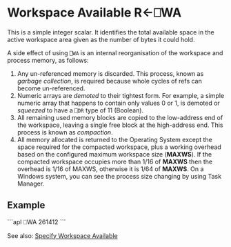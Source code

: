 <!-- Hidden search keywords -->
<div style="display: none;">
  ⎕WA WA
</div>






<h1 class="heading"><span class="name">Workspace Available</span> <span class="command">R←⎕WA</span></h1>



This is a simple integer scalar.  It identifies the total available space in the active workspace area given as the number of bytes it could hold.


A side effect of using `⎕WA` is an internal reorganisation of the workspace and process memory, as follows:

1. Any un-referenced memory is discarded. This process, known as *garbage collection*, is required because whole cycles of refs can become un-referenced.
2. Numeric arrays are *demoted* to their tightest form. For example, a simple numeric array that happens to contain only values 0 or 1, is demoted or *squeezed* to have a `⎕DR` type of 11 (Boolean).
3. All remaining used memory blocks are copied to the low-address end of the workspace, leaving a single free block at the high-address end. This process is known as *compaction*.
4. All memory allocated is returned to the Operating System except the space required for the compacted workspace, plus a working overhead based on the configured maximum workspace size (**MAXWS**). If the compacted workspace occupies more than 1/16 of **MAXWS** then the overhead is 1/16 of MAXWS, otherwise it is 1/64 of **MAXWS**. On a Windows system, you can see the process size changing by using Task Manager.


<h2 class="example">Example</h2>
```apl
      ⎕WA
261412
```


See also: [Specify Workspace Available](../primitive-operators/i-beam/specify-workspace-available.md)


